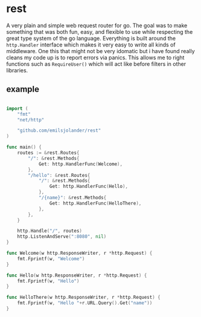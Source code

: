 rest
====
A very plain and simple web request router for go. The goal was to make something that was both fun, easy, and flexible to use while respecting the great type system of the go language. Everything is built around the `http.Handler` interface which makes it very easy to write all kinds of middleware. One this that might not be very idomatic but i have found really cleans my code up is to report errors via panics. This allows me to right functions such as `RequireUser()` which will act like before filters in other libraries.

example
-------
```go

import (
	"fmt"
	"net/http"

	"github.com/emilsjolander/rest"
)

func main() {
	routes := &rest.Routes{
		"/": &rest.Methods{
			Get: http.HandlerFunc(Welcome),
		},
		"/hello": &rest.Routes{
			"/": &rest.Methods{
				Get: http.HandlerFunc(Hello),
			},
			"/{name}": &rest.Methods{
				Get: http.HandlerFunc(HelloThere),
			},
		},
	}

	http.Handle("/", routes)
	http.ListenAndServe(":8080", nil)
}

func Welcome(w http.ResponseWriter, r *http.Request) {
	fmt.Fprintf(w, "Welcome")
}

func Hello(w http.ResponseWriter, r *http.Request) {
	fmt.Fprintf(w, "Hello")
}

func HelloThere(w http.ResponseWriter, r *http.Request) {
	fmt.Fprintf(w, "Hello "+r.URL.Query().Get("name"))
}

```
